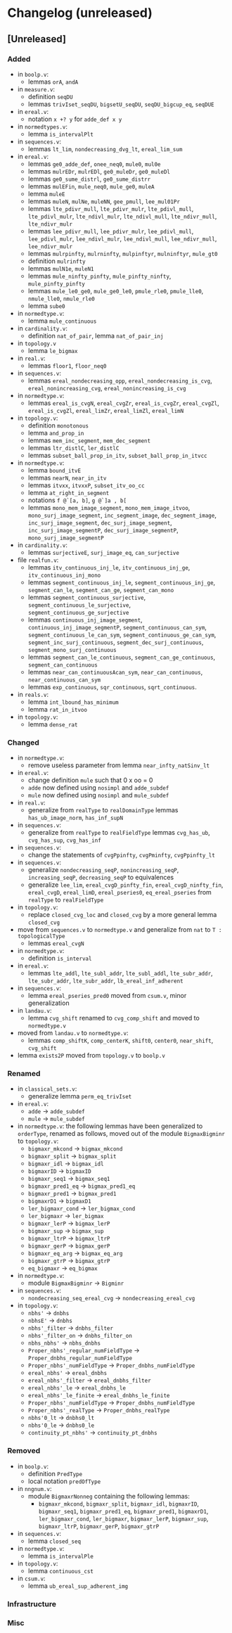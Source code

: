 # Changelog (unreleased)

## [Unreleased]

### Added

- in `boolp.v`:
  + lemmas `orA`, `andA`
- in `measure.v`:
  + definition `seqDU`
  + lemmas `trivIset_seqDU`, `bigsetU_seqDU`, `seqDU_bigcup_eq`, `seqDUE`
- in `ereal.v`:
  + notation `x +? y` for `adde_def x y`
- in `normedtypes.v`:
  + lemma `is_intervalPlt`
- in `sequences.v`:
  + lemmas `lt_lim`, `nondecreasing_dvg_lt`, `ereal_lim_sum`
- in `ereal.v`:
  + lemmas `ge0_adde_def`, `onee_neq0`, `mule0`, `mul0e`
  + lemmas `mulrEDr`, `mulrEDl`, `ge0_muleDr`, `ge0_muleDl`
  + lemmas `ge0_sume_distrl`, `ge0_sume_distrr`
  + lemmas `mulEFin`, `mule_neq0`, `mule_ge0`, `muleA`
  + lemma `muleE`
  + lemmas `muleN`, `mulNe`, `muleNN`, `gee_pmull`, `lee_mul01Pr`
  + lemmas `lte_pdivr_mull`, `lte_pdivr_mulr`, `lte_pdivl_mull`, `lte_pdivl_mulr`,
    `lte_ndivl_mulr`, `lte_ndivl_mull`, `lte_ndivr_mull`, `lte_ndivr_mulr`
  + lemmas `lee_pdivr_mull`, `lee_pdivr_mulr`, `lee_pdivl_mull`, `lee_pdivl_mulr`,
    `lee_ndivl_mulr`, `lee_ndivl_mull`, `lee_ndivr_mull`, `lee_ndivr_mulr`
  + lemmas `mulrpinfty`, `mulrninfty`, `mulpinftyr`, `mulninftyr`, `mule_gt0`
  + definition `mulrinfty`
  + lemmas `mulN1e`, `muleN1`
  + lemmas `mule_ninfty_pinfty`, `mule_pinfty_ninfty`, `mule_pinfty_pinfty`
  + lemmas `mule_le0_ge0`, `mule_ge0_le0`, `pmule_rle0`, `pmule_lle0`,
    `nmule_lle0`, `nmule_rle0`
  + lemma `sube0`
- in `normedtype.v`:
  + lemma `mule_continuous`
- in `cardinality.v`:
  + definition `nat_of_pair`, lemma `nat_of_pair_inj`
- in `topology.v`
  + lemma `le_bigmax`
- in `real.v`:
  + lemmas `floor1`, `floor_neq0`
- in `sequences.v`:
  + lemmas `ereal_nondecreasing_opp`, `ereal_nondecreasing_is_cvg`, `ereal_nonincreasing_cvg`,
    `ereal_nonincreasing_is_cvg`
- in `normedtype.v`:
  + lemmas `ereal_is_cvgN`, `ereal_cvgZr`, `ereal_is_cvgZr`, `ereal_cvgZl`, `ereal_is_cvgZl`,
    `ereal_limZr`, `ereal_limZl`, `ereal_limN`
- in `topology.v`:
  + definition `monotonous`
  + lemma `and_prop_in`
  + lemmas `mem_inc_segment`, `mem_dec_segment`
  + lemmas `ltr_distlC`, `ler_distlC`
  + lemmas `subset_ball_prop_in_itv`, `subset_ball_prop_in_itvcc`
- in `normedtype.v`:
  + lemma `bound_itvE`
  + lemmas `nearN`, `near_in_itv`
  + lemmas `itvxx`, `itvxxP`, `subset_itv_oo_cc`
  + lemma `at_right_in_segment`
  + notations ``f @`[a, b]``, ``g @`]a , b[``
  + lemmas `mono_mem_image_segment`, `mono_mem_image_itvoo`, `mono_surj_image_segment`,
    `inc_segment_image`, `dec_segment_image`, `inc_surj_image_segment`, `dec_surj_image_segment`,
    `inc_surj_image_segmentP`, `dec_surj_image_segmentP`, ``mono_surj_image_segmentP``
- in `cardinality.v`:
  + lemmas `surjectiveE`, `surj_image_eq`, `can_surjective`
- file `realfun.v`:
  + lemmas `itv_continuous_inj_le`, `itv_continuous_inj_ge`, `itv_continuous_inj_mono`
  + lemmas `segment_continuous_inj_le`, `segment_continuous_inj_ge`,
    `segment_can_le`, `segment_can_ge`, `segment_can_mono`
  + lemmas `segment_continuous_surjective`, `segment_continuous_le_surjective`,
    `segment_continuous_ge_surjective`
  + lemmas `continuous_inj_image_segment`, `continuous_inj_image_segmentP`,
    `segment_continuous_can_sym`, `segment_continuous_le_can_sym`, `segment_continuous_ge_can_sym`,
    `segment_inc_surj_continuous`, `segment_dec_surj_continuous`, `segment_mono_surj_continuous`
  + lemmas `segment_can_le_continuous`, `segment_can_ge_continuous`, `segment_can_continuous`
  + lemmas `near_can_continuousAcan_sym`, `near_can_continuous`, `near_continuous_can_sym`
  + lemmas `exp_continuous`, `sqr_continuous`, `sqrt_continuous`.
- in `reals.v`:
  + lemma `int_lbound_has_minimum`
  + lemma `rat_in_itvoo`
- in `topology.v`:
  + lemma `dense_rat`

### Changed

- in `normedtype.v`:
  + remove useless parameter from lemma `near_infty_natSinv_lt`
- in `ereal.v`:
  + change definition `mule` such that 0 x oo = 0
  + `adde` now defined using `nosimpl` and `adde_subdef`
  + `mule` now defined using `nosimpl` and `mule_subdef`
- in `real.v`:
  + generalize from `realType` to `realDomainType` lemmas
    `has_ub_image_norm`, `has_inf_supN`
- in `sequences.v`:
  + generalize from `realType` to `realFieldType` lemmas
    `cvg_has_ub`, `cvg_has_sup`, `cvg_has_inf`
- in `sequences.v`:
  + change the statements of `cvgPpinfty`, `cvgPminfty`,
    `cvgPpinfty_lt`
- in `sequences.v`:
  + generalize `nondecreasing_seqP`, `nonincreasing_seqP`, `increasing_seqP`,
    `decreasing_seqP` to equivalences
  + generalize `lee_lim`, `ereal_cvgD_pinfty_fin`, `ereal_cvgD_ninfty_fin`,
    `ereal_cvgD`, `ereal_limD`, `ereal_pseries0`, `eq_ereal_pseries` from `realType` to `realFieldType`
- in `topology.v`:
  + replace `closed_cvg_loc` and `closed_cvg` by a more general lemma `closed_cvg`
- move from `sequences.v` to `normedtype.v` and generalize from `nat` to `T : topologicalType`
  + lemmas `ereal_cvgN`
- in `normedtype.v`:
  + definition `is_interval`
- in `ereal.v`:
  + lemmas `lte_addl`, `lte_subl_addr`, `lte_subl_addl`, `lte_subr_addr`,
    `lte_subr_addr`, `lte_subr_addr`, `lb_ereal_inf_adherent`
- in `sequences.v`:
  + lemma `ereal_pseries_pred0` moved from `csum.v`, minor generalization
- in `landau.v`:
  + lemma `cvg_shift` renamed to `cvg_comp_shift` and moved to `normedtype.v`
- moved from `landau.v` to `normedtype.v`:
  + lemmas `comp_shiftK`, `comp_centerK`, `shift0`, `center0`, `near_shift`,
    `cvg_shift`
- lemma `exists2P` moved from `topology.v` to `boolp.v`

### Renamed

- in `classical_sets.v`:
  + generalize lemma `perm_eq_trivIset`
- in `ereal.v`:
  + `adde` -> `adde_subdef`
  + `mule` -> `mule_subdef`
- in `normedtype.v`:
  the following lemmas have been generalized to `orderType`,
  renamed as follows, moved out of the module `BigmaxBigminr`
  to `topology.v`:
  + `bigmaxr_mkcond` -> `bigmax_mkcond`
  + `bigmaxr_split` -> `bigmax_split`
  + `bigmaxr_idl` -> `bigmax_idl`
  + `bigmaxrID` -> `bigmaxID`
  + `bigmaxr_seq1` -> `bigmax_seq1`
  + `bigmaxr_pred1_eq` -> `bigmax_pred1_eq`
  + `bigmaxr_pred1` -> `bigmax_pred1`
  + `bigmaxrD1` -> `bigmaxD1`
  + `ler_bigmaxr_cond`  -> `ler_bigmax_cond `
  + `ler_bigmaxr` -> `ler_bigmax`
  + `bigmaxr_lerP` -> `bigmax_lerP`
  + `bigmaxr_sup` -> `bigmax_sup`
  + `bigmaxr_ltrP` -> `bigmax_ltrP`
  + `bigmaxr_gerP` -> `bigmax_gerP`
  + `bigmaxr_eq_arg` -> `bigmax_eq_arg`
  + `bigmaxr_gtrP` -> `bigmax_gtrP`
  + `eq_bigmaxr` -> `eq_bigmax`
- in `normedtype.v`:
  * module `BigmaxBigminr` -> `Bigminr`
- in `sequences.v`:
  + `nondecreasing_seq_ereal_cvg` -> `nondecreasing_ereal_cvg`
- in `topology.v`:
  + `nbhs'` -> `dnbhs`
  + `nbhsE'` -> `dnbhs`
  + `nbhs'_filter` -> `dnbhs_filter`
  + `nbhs'_filter_on` -> `dnbhs_filter_on`
  + `nbhs_nbhs'` -> `nbhs_dnbhs`
  + `Proper_nbhs'_regular_numFieldType` -> `Proper_dnbhs_regular_numFieldType`
  + `Proper_nbhs'_numFieldType` -> `Proper_dnbhs_numFieldType`
  + `ereal_nbhs'` -> `ereal_dnbhs`
  + `ereal_nbhs'_filter` -> `ereal_dnbhs_filter`
  + `ereal_nbhs'_le` -> `ereal_dnbhs_le`
  + `ereal_nbhs'_le_finite` -> `ereal_dnbhs_le_finite`
  + `Proper_nbhs'_numFieldType` -> `Proper_dnbhs_numFieldType`
  + `Proper_nbhs'_realType` -> `Proper_dnbhs_realType`
  + `nbhs'0_lt` -> `dnbhs0_lt`
  + `nbhs'0_le` -> `dnbhs0_le`
  + `continuity_pt_nbhs'` -> `continuity_pt_dnbhs`

### Removed

- in `boolp.v`:
  + definition `PredType`
  + local notation `predOfType`
- in `nngnum.v`:
  + module `BigmaxrNonneg` containing the following lemmas:
    * `bigmaxr_mkcond`, `bigmaxr_split`, `bigmaxr_idl`, `bigmaxrID`,
      `bigmaxr_seq1`, `bigmaxr_pred1_eq`, `bigmaxr_pred1`, `bigmaxrD1`,
      `ler_bigmaxr_cond`, `ler_bigmaxr`, `bigmaxr_lerP`, `bigmaxr_sup`,
      `bigmaxr_ltrP`, `bigmaxr_gerP`, `bigmaxr_gtrP`
- in `sequences.v`:
  + lemma `closed_seq`
- in `normedtype.v`:
  + lemma `is_intervalPle`
- in `topology.v`:
  + lemma `continuous_cst`
- in `csum.v`:
  + lemma `ub_ereal_sup_adherent_img`

### Infrastructure

### Misc
